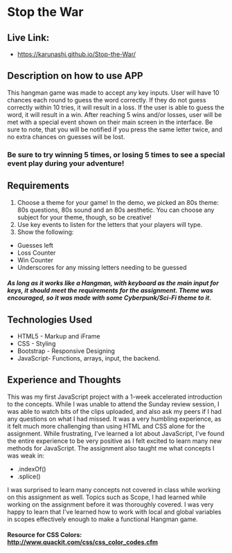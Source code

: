 # Stop the War

## Live Link:
 - https://karunashi.github.io/Stop-the-War/

## Description on how to use APP
This hangman game was made to accept any key inputs. User will have 10 chances each round to guess the word correctly. If they do not guess correctly within 10 tries, it will result in a loss. If the user is able to guess the word, it will result in a win. After reaching 5 wins and/or losses, user will be met with a special event shown on their main screen in the interface. Be sure to note, that you will be notified if you press the same letter twice, and no extra chances on guesses will be lost.

### Be sure to try winning 5 times, or losing 5 times to see a special event play during your adventure!

## Requirements
1. Choose a theme for your game! In the demo, we picked an 80s theme: 80s questions, 80s sound and an 80s aesthetic. You can choose any subject for your theme, though, so be creative!
2. Use key events to listen for the letters that your players will type.
3. Show the following:
 - Guesses left
 - Loss Counter
 - Win Counter
 - Underscores for any missing letters needing to be guessed

##### As long as it works like a Hangman, with keyboard as the main input for keys, it should meet the requirements for the assignment. Theme was encouraged, so it was made with some Cyberpunk/Sci-Fi theme to it.

## Technologies Used
- HTML5 - Markup and iFrame
- CSS - Styling
- Bootstrap - Responsive Designing
- JavaScript- Functions, arrays, input, the backend.

## Experience and Thoughts
This was my first JavaScript project with a 1-week accelerated introduction to the concepts. While I was unable to attend the Sunday review session, I was able to watch bits of the clips uploaded, and also ask my peers if I had any questions on what I had missed. It was a very humbling experience, as it felt much more challenging than using HTML and CSS alone for the assignment. While frustrating, I've learned a lot about JavaScript, I've found the entire experience to be very positive as I felt excited to learn many new methods for JavaScript. The assignment also taught me what concepts I was weak in:
- .indexOf()
- .splice()

I was surprised to learn many concepts not covered in class while working on this assignment as well. Topics such as Scope, I had learned while working on the assignment before it was thoroughly covered. I was very happy to learn that I've learned how to work with local and global variables in scopes effectively enough to make a functional Hangman game.

#### Resource for CSS Colors: http://www.quackit.com/css/css_color_codes.cfm
